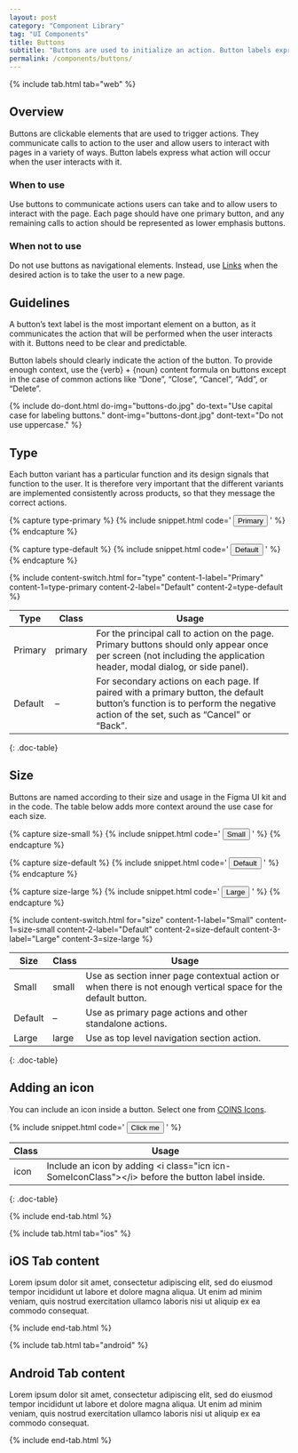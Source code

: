```yaml
---
layout: post
category: "Component Library"
tag: "UI Components"
title: Buttons
subtitle: "Buttons are used to initialize an action. Button labels express what action will occur when the user interacts with it."
permalink: /components/buttons/
---
```


<!-- Web tab -->
{% include tab.html tab="web" %}


## Overview

Buttons are clickable elements that are used to trigger actions. They communicate calls to action to the user and allow users to interact with pages in a variety of ways. Button labels express what action will occur when the user interacts with it.

### When to use

Use buttons to communicate actions users can take and to allow users to interact with the page. Each page should have one primary button, and any remaining calls to action should be represented as lower emphasis buttons.

### When not to use

Do not use buttons as navigational elements. Instead, use [Links](#) when the desired action is to take the user to a new page.



## Guidelines

A button’s text label is the most important element on a button, as it communicates the action that will be performed when the user interacts with it. Buttons need to be clear and predictable.

Button labels should clearly indicate the action of the button. To provide enough context, use the {verb} + {noun} content formula on buttons except in the case of common actions like “Done”, “Close”, “Cancel”, “Add”, or “Delete”.

{% include do-dont.html 
  do-img="buttons-do.jpg"
  do-text="Use capital case for labeling buttons."
  dont-img="buttons-dont.jpg"
  dont-text="Do not use uppercase."
%}


## Type

Each button variant has a particular function and its design signals that function to the user. It is therefore very important that the different variants are implemented consistently across products, so that they message the correct actions.

<!-- Content switch -->
<!-- Content switch tab 1 -->
{% capture type-primary %}
{% include snippet.html code='
<button class="button primary" type="button">Primary</button>
' %}
{% endcapture %}

<!-- Content switch tab 2 -->
{% capture type-default %}
{% include snippet.html code='
<button class="button" type="button">Default</button>
' %}
{% endcapture %}

<!-- Render Content -->
{% include content-switch.html for="type"
           content-1-label="Primary" content-1=type-primary
           content-2-label="Default" content-2=type-default
%}
<!-- End content switch -->

| Type     | Class                                | Usage          |
|----------|--------------------------------------|----------------|
| Primary  | <span class="snip">primary</span>    | For the principal call to action on the page. Primary buttons should only appear once per screen (not including the application header, modal dialog, or side panel). |
| Default  | –                                    | For secondary actions on each page. If paired with a primary button, the default button’s function is to perform the negative action of the set, such as “Cancel” or “Back”. |
{: .doc-table}



## Size

Buttons are named according to their size and usage in the Figma UI kit and in the code. The table below adds more context around the use case for each size.

<!-- Content switch -->
<!-- Content switch tab 1 -->
{% capture size-small %}
{% include snippet.html code='
<button class="button small" type="button">Small</button>
' %}
{% endcapture %}

<!-- Content switch tab 2 -->
{% capture size-default %}
{% include snippet.html code='
<button class="button" type="button">Default</button>
' %}
{% endcapture %}

<!-- Content switch tab 3 -->
{% capture size-large %}
{% include snippet.html code='
<button class="button large" type="button">Large</button>
' %}
{% endcapture %}

<!-- Render Content -->
{% include content-switch.html for="size"
           content-1-label="Small"   content-1=size-small
           content-2-label="Default" content-2=size-default
           content-3-label="Large"   content-3=size-large
%}
<!-- End Content switch -->

| Size     | Class                                | Usage          |
|----------|--------------------------------------|----------------|
| Small    | <span class="snip">small</span>      | Use as section inner page contextual action or when there is not enough vertical space for the default button. |
| Default  | –                                    | Use as primary page actions and other standalone actions. |
| Large    | <span class="snip">large</span>      | Use as top level navigation section action. |
{: .doc-table}


## Adding an icon

You can include an icon inside a button. Select one from [COINS Icons](#).

{% include snippet.html code='
<button class="button icon" type="button">
  <i class="icn icn-Plus"></i> Click me
</button>
' %}

| Class                                | Usage          |
|--------------------------------------|----------------|
| <span class="snip">icon</span>       | Include an icon by adding <span class="snip">&lt;i class=&quot;icn icn-SomeIconClass&quot;&gt;&lt;/i&gt;</span> before the button label inside. |
{: .doc-table}



{% include end-tab.html %}


<!-- iOS Tab -->
{% include tab.html tab="ios" %}

## iOS Tab content

Lorem ipsum dolor sit amet, consectetur adipiscing elit, sed do eiusmod tempor incididunt ut labore et dolore magna aliqua. Ut enim ad minim veniam, quis nostrud exercitation ullamco laboris nisi ut aliquip ex ea commodo consequat.

{% include end-tab.html %}


<!-- Android Tab -->
{% include tab.html tab="android" %}

## Android Tab content

Lorem ipsum dolor sit amet, consectetur adipiscing elit, sed do eiusmod tempor incididunt ut labore et dolore magna aliqua. Ut enim ad minim veniam, quis nostrud exercitation ullamco laboris nisi ut aliquip ex ea commodo consequat.

{% include end-tab.html %}
